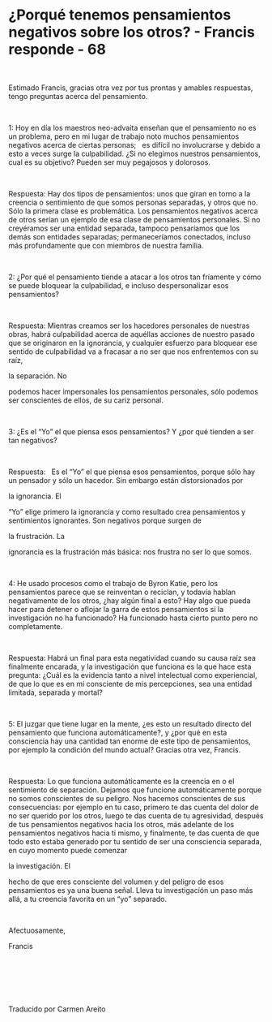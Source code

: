 # ¿Porqué tenemos pensamientos negativos sobre los otros? - Francis responde - 68


&nbsp;




Estimado Francis, gracias otra vez por tus prontas y amables respuestas, tengo preguntas acerca del pensamiento.






&nbsp;






1: Hoy en d&iacute;a los maestros neo-advaita ense&ntilde;an que el pensamiento no es un problema, pero en mi lugar de trabajo noto muchos pensamientos negativos acerca de ciertas personas;
&nbsp; 
es dif&iacute;cil no involucrarse y debido a esto a veces surge la culpabilidad. &iquest;Si no elegimos nuestros pensamientos, cual es su objetivo? Pueden ser muy pegajosos y dolorosos.






&nbsp;






Respuesta: Hay dos tipos de pensamientos: unos que giran en torno a la creencia o sentimiento de que somos personas separadas, y otros que no. S&oacute;lo la primera clase es problem&aacute;tica. Los pensamientos negativos acerca de otros ser&iacute;an un ejemplo de esa clase de pensamientos personales. Si no crey&eacute;ramos ser una entidad separada, tampoco pensar&iacute;amos que los dem&aacute;s son entidades separadas; permanecer&iacute;amos conectados, incluso m&aacute;s profundamente que con miembros de nuestra familia. 






&nbsp;






2: &iquest;Por qu&eacute; el pensamiento tiende a atacar a los otros tan fr&iacute;amente y c&oacute;mo se puede bloquear la culpabilidad, e incluso despersonalizar esos pensamientos?






&nbsp;






Respuesta: Mientras creamos ser los hacedores personales de nuestras obras, habr&aacute; culpabilidad acerca de aqu&eacute;llas acciones de nuestro pasado que se originaron en la ignorancia, y cualquier esfuerzo para bloquear ese sentido de culpabilidad va a fracasar a no ser que nos enfrentemos con su ra&iacute;z, 





la separaci&oacute;n. No





 podemos hacer impersonales los pensamientos personales, s&oacute;lo podemos ser conscientes de ellos, de su cariz personal.






&nbsp;






3: &iquest;Es el &ldquo;Yo&rdquo; el que piensa esos pensamientos? Y &iquest;por qu&eacute; tienden a ser tan negativos?






&nbsp;






Respuesta:
&nbsp; 
Es el &ldquo;Yo&rdquo; el que piensa esos pensamientos, porque s&oacute;lo hay un pensador y s&oacute;lo un hacedor. Sin embargo est&aacute;n distorsionados por 





la ignorancia. El




 &ldquo;Yo&rdquo; elige primero la ignorancia y como resultado crea pensamientos y sentimientos ignorantes. Son negativos porque surgen de 




la frustraci&oacute;n. La





 ignorancia es la frustraci&oacute;n m&aacute;s b&aacute;sica: nos frustra no ser lo que somos.






&nbsp;






4: He usado procesos como el trabajo de Byron Katie, pero los pensamientos parece que se reinventan o reciclan, y todav&iacute;a hablan negativamente de los otros, &iquest;hay alg&uacute;n final a esto? Hay algo que pueda hacer para detener o aflojar la garra de estos pensamientos si la investigaci&oacute;n no ha funcionado? Ha funcionado hasta cierto punto pero no completamente.






&nbsp;






Respuesta: Habr&aacute; un final para esta negatividad cuando su causa ra&iacute;z sea finalmente encarada, y la investigaci&oacute;n que funciona es la que hace esta pregunta: &iquest;Cu&aacute;l es la evidencia tanto a nivel intelectual como experiencial, de que lo que es en m&iacute; consciente de mis percepciones, sea una entidad limitada, separada y mortal?






&nbsp;






5: El juzgar que tiene lugar en la mente, &iquest;es esto un resultado directo del pensamiento que funciona autom&aacute;ticamente?, y &iquest;por qu&eacute; en esta consciencia hay una cantidad tan enorme de este tipo de pensamientos, por ejemplo la condici&oacute;n del mundo actual? Gracias otra vez, Francis.






&nbsp;






Respuesta: Lo que funciona autom&aacute;ticamente es la creencia en o el sentimiento de separaci&oacute;n. Dejamos que funcione autom&aacute;ticamente porque no somos conscientes de su peligro. Nos hacemos conscientes de sus consecuencias: por ejemplo en tu caso, primero te das cuenta del dolor de no ser querido por los otros, luego te das cuenta de tu agresividad, despu&eacute;s de tus pensamientos negativos hacia los otros, m&aacute;s adelante de los pensamientos negativos hacia ti mismo, y finalmente, te das cuenta de que todo esto estaba generado por tu sentido de ser una consciencia separada, en cuyo momento puede comenzar 





la investigaci&oacute;n. El





 hecho de que eres consciente del volumen y del peligro de esos pensamientos es ya una buena se&ntilde;al. Lleva tu investigaci&oacute;n un paso m&aacute;s all&aacute;, a tu creencia favorita en un &ldquo;yo&rdquo; separado.






&nbsp;






Afectuosamente, 





Francis






&nbsp;







&nbsp;







&nbsp;






Traducido por Carmen Areito 






&nbsp;







